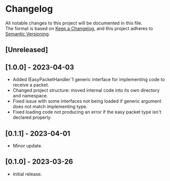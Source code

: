 # Changelog

All notable changes to this project will be documented in this file.<br>
The format is based on [Keep a Changelog](https://keepachangelog.com/en/1.0.0/),
and this project adheres to [Semantic Versioning](https://semver.org/spec/v2.0.0.html).

## [Unreleased]

## [1.0.0] - 2023-04-03

- Added IEasyPacketHandler`1 generic interface for implementing code to receive a packet.
- Changed project structure: moved internal code into its own directory and namespace.
- Fixed issue with some interfaces not being loaded if generic argument does not match implementing type.
- Fixed loading code not producing an error if the easy packet type isn't declared properly.

## [0.1.1] - 2023-04-01

- Minor update.

## [0.1.0] - 2023-03-26

- Initial release.